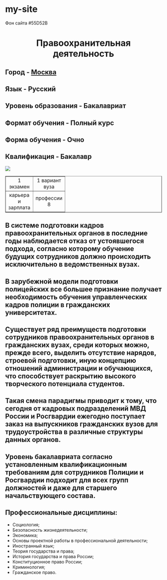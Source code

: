 # my-site
<html> 
<head> 
<title>Полиция</title> 
</head> 
<body style=»background-color: #55D52B»>
<p>Фон сайта #55D52B</p>
</body>
<H1 ALIGN="center">Правоохранительная деятельность</H1>
<H2>Город - <A HREF="[https://ru.wikipedia.org/wiki/%D0%9C%D0%BE%D1%81%D0%BA%D0%B2%D0%B0]">Москва</A> </H2>
<H2>Язык - Русский</H2> 
<H2>Уровень образования - Бакалавриат</H2>
<H2>Формат обучения - Полный курс</H2>
<H2>Форма обучения - Очно</H2>
<H2>Квалификация - Бакалавр</H2>
<IMG SRC="265.jpg">
<table border="1" width="100 %">
 <tr>
 <td align="center" width="50 %">1 экзамен</td>
 <td align="center" width="50 %">1 вариант вуза</td>
 </tr>
 <tr>
 <td align="center" width="50 %">карьера и зарплата</td>
 <td align="center" width="50 %">профессии 8</td>
 </tr>
 </table>
<H2>В системе подготовки кадров правоохранительных органов в последние годы наблюдается отказ от устоявшегося подхода, согласно которому обучение будущих сотрудников должно происходить исключительно в ведомственных вузах.</H2>
<H2>В зарубежной модели подготовки полицейских все большее признание получает необходимость обучения управленческих кадров полиции в гражданских университетах.</H2>
<H2>Существует ряд преимуществ подготовки сотрудников правоохранительных органов в гражданских вузах, среди которых можно, прежде всего, выделить отсутствие нарядов, строевой подготовки, иную концепцию отношений администрации и обучающихся, что способствует раскрытию высокого творческого потенциала студентов.</H2>
<H2>Такая смена парадигмы приводит к тому, что сегодня от кадровых подразделений МВД России и Росгвардии ежегодно поступает заказ на выпускников гражданских вузов для трудоустройства в различные структуры данных органов.</H2>
<H2>Уровень бакалавриата согласно установленным квалификационным требованиям для сотрудников Полиции и Росгвардии подходит для всех групп должностей и даже для старшего начальствующего состава.</H2>
<H2>Профессиональные дисциплины:</H2>
<UL>
<LI>Социология;
<LI>Безопасность жизнедеятельности;
<LI>Экономика;
<LI>Основы проектной работы в профессиональной деятельности;
<LI>Иностранный язык;
<LI>Теория государства и права;
<LI>История государства и права России;
<LI>Конституционное право России;
<LI>Криминология;
<LI>Гражданское право.
</UL>
<P></P> 
</body> 
</html>
